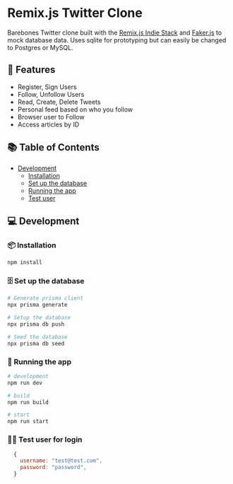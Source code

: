 # Remix.js Twitter Clone

Barebones Twitter clone built with the [Remix.js Indie Stack](https://github.com/remix-run/indie-stack) and [Faker.js](https://fakerjs.dev/) to mock database data. Uses sqlite for prototyping but can easily be changed to Postgres or MySQL.

<h2><a id="features">🌟 Features</a></h2>

- Register, Sign Users
- Follow, Unfollow Users
- Read, Create, Delete Tweets
- Personal feed based on who you follow
- Browser user to Follow
- Access articles by ID

<h2><a id="table-of-contents">📚 Table of Contents</a></h2>

- [Development](#development)
  - [Installation](#installation)
  - [Set up the database](#set-up-the-database)
  - [Running the app](#running-the-app)
  - [Test user](#test-user)

<h2><a id="development">💻 Development</a></h2>

<h3><a id="installation">📦 Installation</a></h3>

```bash
npm install
```

<h3><a id="set-up-the-database">🗄️ Set up the database</a></h3>

```bash
# Generate prisma client
npx prisma generate

# Setup the database
npx prisma db push

# Seed the database
npx prisma db seed
```

<h3><a id="running-the-app">🚀 Running the app</a></h3>

```bash
# development
npm run dev

# build
npm run build

# start
npm run start
```

<h3><a id="test-user">🙋‍♂️ Test user for login</a></h3>

```js
  {
    username: "test@test.com",
    password: "password",
  }
```
